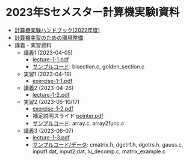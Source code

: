 # 2023年Sセメスター計算機実験I資料

* [計算機実験ハンドブック(2022年度)](https://github.com/utphys-comp/handbook/releases/download/handbook-2022/handbook.pdf)
* [計算機実習のための環境整備](https://utphys-comp.github.io)
* 講義・実習資料
  * 講義1 (2023-04-05)
    * [lecture-1-1.pdf](lecture/lecture-1-1.pdf)
    * [サンプルコード](sample): bisection.c, golden_section.c
  * 実習1 (2023-04-19)
    * [exercise-1-1.pdf](exercise/exercise-1-1.pdf)
  * 講義2 (2023-04-26)
    * [lecture-1-2.pdf](lecture/lecture-1-2.pdf)
  * 実習2 (2023-05-10/17)
    * [exercise-1-2.pdf](exercise/exercise-1-2.pdf)
    * 補足説明スライド [pointer.pdf](exercise/pointer.pdf)
    * [サンプルコード](sample): array.c, array2func.c
  * 講義3 (2023-06-07)
    * [lecture-1-3.pdf](lecture/lecture-1-3.pdf)
    * [サンプルコード/データ](sample): cmatrix.h, dgetrf.h, dgetrs.h, gauss.c, input1.dat, input2.dat, lu_decomp.c, matrix_example.c


